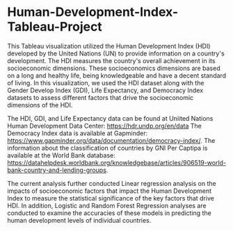 # Human-Development-Index-Tableau-Project
This Tableau visualization utilized the Human Development Index (HDI) developed by the United Nations (UN) to provide information on a country's development. The HDI  measures the country's overall achievement in its socioeconomic dimensions. These socioeconomics dimensions are based on a long and healthy life, being knowledgeable and have a decent standard of living. In this visualization, we used the HDI dataset along with the Gender Develop Index (GDI), Life Expectancy, and Democracy Index datasets to assess different factors that drive the socioeconomic dimensions of the HDI. 

The HDI, GDI, and Life Expectancy data can be found at Uniited Nations Human Development Data Center: https://hdr.undp.org/en/data The Democracy Index data is available at Gapminder: https://www.gapminder.org/data/documentation/democracy-index/. The information about the classification of countries by GNI Per Captipa is available at the World Bank database: https://datahelpdesk.worldbank.org/knowledgebase/articles/906519-world-bank-country-and-lending-groups. 

The current analysis further conducted Linear regression analysis on the impacts of socioeconomic factors that impact the Human Development Index to measure the statistical significance of the key factors that drive HDI. In addition, Logistic and Random Forest Regression analyses are conducted to examine the accuracies of these models in predicting the human development levels of individual countries. 

